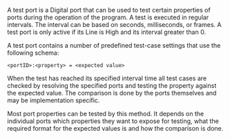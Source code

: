 A test port is a Digital port that can be used to test certain properties of ports during the operation of the program. A test is executed in regular intervals. The interval can be based on seconds, milliseconds, or frames. A test port is only active if its Line is High and its interval greater than 0.

A test port contains a number of predefined test-case settings that use the following schema:

	<portID>:<property> = <expected value>

When the test has reached its specified interval time all test cases are checked by resolving the specified ports and testing the property against the expected value. The comparison is done by the ports themselves and may be implementation specific.

Most port properties can be tested by this method. It depends on the individual ports which properties they want to expose for testing, what the required format for the expected values is and how the comparison is done.

 